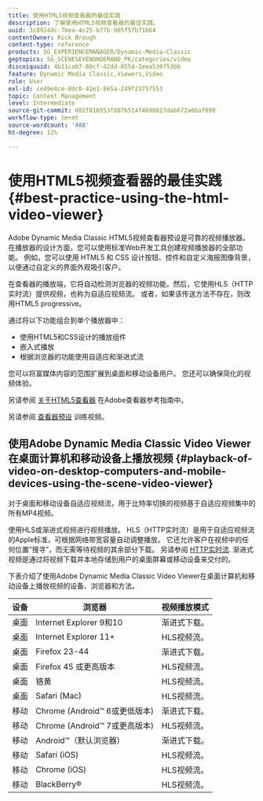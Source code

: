 ```yaml
---
title: 使用HTML5视频查看器的最佳实践
description: 了解使用HTML5视频查看器的最佳实践。
uuid: 3c8924dc-7bea-4c25-b77b-005f57b71b64
contentOwner: Rick Brough
content-type: reference
products: SG_EXPERIENCEMANAGER/Dynamic-Media-Classic
geptopics: SG_SCENESEVENONDEMAND_PK/categories/video
discoiquuid: 4b11cab7-88cf-42dd-8554-2eea530753bb
feature: Dynamic Media Classic,Viewers,Video
role: User
exl-id: ce49e4ce-8dc0-41e1-865a-249f23757553
topic: Content Management
level: Intermediate
source-git-commit: d82f816553f807b514f4690827dab672a6baf690
workflow-type: tm+mt
source-wordcount: '488'
ht-degree: 12%

---
```


# 使用HTML5视频查看器的最佳实践{#best-practice-using-the-html-video-viewer}

Adobe Dynamic Media Classic HTML5视频查看器预设是可靠的视频播放器。 在播放器的设计方面，您可以使用标准Web开发工具创建视频播放器的全部功能。 例如，您可以使用 HTML5 和 CSS 设计按钮、控件和自定义海报图像背景，以便通过自定义的界面外观吸引客户。

在查看器的播放端，它将自动检测浏览器的视频功能。然后，它使用HLS（HTTP实时流）提供视频，也称为自适应视频流。 或者，如果该传送方法不存在，则改用HTML5 progressive。

通过将以下功能组合到单个播放器中：

* 使用HTML5和CSS设计的播放组件
* 嵌入式播放
* 根据浏览器的功能使用自适应和渐进式流

您可以将富媒体内容的范围扩展到桌面和移动设备用户。 您还可以确保简化的视频体验。

另请参阅 [关于HTML5查看器](https://experienceleague.adobe.com/docs/dynamic-media-developer-resources/library/viewers-for-aem-assets-only/c-html5-aem-asset-viewers.html?lang=en#viewers-for-aem-assets-only) 在Adobe查看器参考指南中。

另请参阅 [查看器预设](https://s7d5.scene7.com/s7viewers/html5/VideoViewer.html?videoserverurl=https://s7d5.scene7.com/is/content/&amp;emailurl=https://s7d5.scene7.com/s7/emailFriend&amp;serverUrl=https://s7d5.scene7.com/is/image/&amp;config=Scene7SharedAssets/Universal_HTML5_Video&amp;contenturl=https://s7d5.scene7.com/skins/&amp;asset=S7tutorials/550_viewer-presets_converted%20renamed_Done-AVS) 训练视频。

## 使用Adobe Dynamic Media Classic Video Viewer在桌面计算机和移动设备上播放视频 {#playback-of-video-on-desktop-computers-and-mobile-devices-using-the-scene-video-viewer}

对于桌面和移动设备自适应视频流，用于比特率切换的视频基于自适应视频集中的所有MP4视频。

使用HLS或渐进式视频进行视频播放。 HLS（HTTP实时流）是用于自适应视频流的Apple标准，可根据网络带宽容量自动调整播放。 它还允许客户在视频中的任何位置“搜寻”，而无需等待视频的其余部分下载。 另请参阅 [HTTP实时流](https://developer.apple.com/streaming/). 渐进式视频是通过将视频下载并本地存储到用户的桌面屏幕或移动设备来交付的。

下表介绍了使用Adobe Dynamic Media Classic Video Viewer在桌面计算机和移动设备上播放视频的设备、浏览器和方法。

| 设备 | 浏览器 | 视频播放模式 |
|--- |--- |--- |
| 桌面 | Internet Explorer 9和10 | 渐进式下载。 |
| 桌面 | Internet Explorer 11+ | HLS视频流。 |
| 桌面 | Firefox 23-44 | 渐进式下载。 |
| 桌面 | Firefox 45 或更高版本 | HLS视频流。 |
| 桌面 | 铬黄 | HLS视频流。 |
| 桌面 | Safari (Mac) | HLS视频流。 |
| 移动 | Chrome (Android™ 6或更低版本) | 渐进式下载。 |
| 移动 | Chrome (Android™ 7或更高版本) | HLS视频流。 |
| 移动 | Android™（默认浏览器） | 渐进式下载。 |
| 移动 | Safari (iOS) | HLS视频流。 |
| 移动 | Chrome (iOS) | HLS视频流。 |
| 移动 | BlackBerry® | HLS视频流。 |
